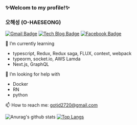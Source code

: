 ### ✨Welcom to my profile!✨

### 오해성 (O-HAESEONG)

[![Gmail Badge](https://img.shields.io/badge/Gmail-d14836?style=flat-square&logo=Gmail&logoColor=white&link=mailto:gotjd2720@gmail.com)](mailto:gotjd2720@gmail.com)
[![Tech Blog Badge](http://img.shields.io/badge/-Tech%20blog-black?style=flat-square&logo=github&link=https://velog.io/@alskt0419/)](https://velog.io/@alskt0419/)
[![Facebook Badge](https://img.shields.io/badge/facebook-1877f2?style=flat-square&logo=facebook&logoColor=white&link=https://www.facebook.com/profile.php?id=100009118698253&ref=bookmarks)](https://www.facebook.com/profile.php?id=100009118698253&ref=bookmarks)


<!--
**ohaeseong/ohaeseong** is a ✨ _special_ ✨ repository because its `README.md` (this file) appears on your GitHub profile.

Here are some ideas to get you started:

- 🔭 I’m currently working on ...
- 👯 I’m looking to collaborate on ...
- 🤔 I’m looking for help with ...
- 💬 Ask me about ...
- 📫 How to reach me: ...
- 😄 Pronouns: ...
- ⚡ Fun fact: ...
-->

🌱 I’m currently learning 
- typescript, Redux, Redux saga, FLUX, context, webpack
- typeorm, socket.io, AWS Lamda
- Next.js, GraphQL

👋 I’m looking for help with
- Docker
- RN
- python

📫 How to reach me: gotjd2720@gmail.com


![Anurag's github stats](https://github-readme-stats.vercel.app/api?username=ohaeseong&show_icons=true)
[![Top Langs](https://github-readme-stats.vercel.app/api/top-langs?username=ohaeseong)](https://github.com/ohaeseong/github-readme-stats)
